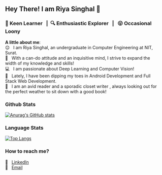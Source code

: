 ## Hey There! I am Riya Singhal 👋
### 📘 Keen Learner &nbsp; |&nbsp; 🔍 Enthusiastic Explorer &nbsp; | &nbsp; 😜 Occasional Loony

<b>A little about me</b>:   
😌 &nbsp; I am Riya Singhal, an undergraduate in Computer Engineering at NIT, Surat.   <br>
💭 &nbsp; With a can-do attitude and an inquisitive mind, I strive to expand the width of my knowledge and skills! <br>
💻 &nbsp; I am passionate about Deep Learning and Computer Vision! <br>
🌷 &nbsp; Lately, I have been dipping my toes in Android Development and Full Stack Web Development. <br>
📙 &nbsp; I am an avid reader and a sporadic closet writer , always looking out for the perfect weather to sit down with a good book!
<br>

### Github Stats 
[![Anurag's GitHub stats](https://github-readme-stats.vercel.app/api?username=riyasinghal04&show_icons=true&theme=dracula)](https://github.com/anuraghazra/github-readme-stats)
<br>

### Language Stats
[![Top Langs](https://github-readme-stats.vercel.app/api/top-langs/?username=riyasinghal04&layout=compact&theme=dark&show_icons=true&hide_border=true&private=true)](https://github.com/anuraghazra/github-readme-stats)

<!--
## Technologies and Tools
<p>
  <img alt="Python" src="https://img.shields.io/badge/python%20-%2314354C.svg?&style=for-the-badge&logo=python&logoColor=white"/>
</p>
-->

### How to reach me?  
:pushpin: &nbsp; [LinkedIn](https://www.linkedin.com/in/riya-singhal/)  
:pushpin: &nbsp; [Email](mailto:riyapsinghal@gmail.com)  
<!--pushpin: &nbsp; [Resume]() 
:pushpin: &nbsp; [Website]()  
:pushpin: &nbsp; [Blog]() -->
